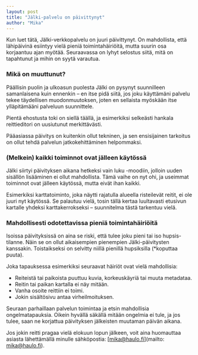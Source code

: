 ```yaml
---
layout: post
title: "Jälki-palvelu on päivittynyt"
author: "Mika"
---
```


Kun luet tätä, Jälki-verkkopalvelu on juuri päivittynyt. On mahdollista, että lähipäivinä esiintyy vielä pieniä toimintahäiriöitä, mutta suurin osa korjaantuu ajan myötää. Seuraavassa on lyhyt selostus siitä, mitä on tapahtunut ja mihin on syytä varautua.

### Mikä on muuttunut?

Päällisin puolin ja ulkoasun puolesta Jälki on pysynyt suunnilleen samanlaisena kuin ennenkin – en itse pidä siitä, jos joku käyttämäni palvelu tekee täydellisen muodonmuutoksen, joten en sellaista myöskään itse ylläpitämääni palveluun suunnittele.


Pientä ehostusta toki on siellä täällä, ja esimerkiksi selkeästi hankala reittieditori on uusiutunut merkittävästi.

Pääasiassa päivitys on kuitenkin ollut tekninen, ja sen ensisijainen tarkoitus on ollut tehdä palvelun jatkokehittäminen helpommaksi.

### (Melkein) kaikki toiminnot ovat jälleen käytössä

Jälki siirtyi päivityksen aikana hetkeksi vain luku -moodiin, jolloin uuden sisällön lisääminen ei ollut mahdollista. Tämä vaihe on nyt ohi, ja useimmat toiminnot ovat jälleen käytössä, mutta eivät ihan kaikki.

Esimerkiksi karttatoiminto, joka näytti rajatulla alueella risteilevät reitit, ei ole juuri nyt käytössä. Se palautuu vielä, tosin tällä kertaa luultavasti etusivun kartalle yhdeksi karttakerrokseksi – suunnitelma tästä tarkentuu vielä.

### Mahdollisesti odotettavissa pieniä toimintahäiriöitä

Isoissa päivityksissä on aina se riski, että tulee joku pieni tai iso hupsis-tilanne. Näin se on ollut aikaisempien pienempien Jälki-päivitysten kanssakin. Toistaikseksi on selvitty niillä pienillä hupsiksilla (*koputtaa puuta).

Joka tapauksessa esimerkiksi seuraavat häiriöt ovat vielä mahdollisia:

* Reiteistä tai paikoista puuttuu kuvia, korkeuskäyriä tai muuta metadataa.
* Reitin tai paikan kartalla ei näy mitään.
* Vanha osoite reittiin ei toimi.
* Jokin sisältösivu antaa virheilmoituksen.

Seuraan parhaillaan palvelun toimintaa ja etsin mahdollisia ongelmatapauksia. Oikein hyvällä säkällä mitään ongelmia ei tule, ja jos tulee, saan ne korjattua päivityksen jälkeisten muutaman päivän aikana.

Jos jokin reitti pragaa vielä elokuun lopun jälkeen, voit aina huomauttaa asiasta lähettämällä minulle sähköpostia: [mika@haulo.fi](mailto: mika@haulo.fi).
